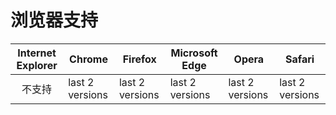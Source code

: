 # 浏览器支持

| Internet Explorer | Chrome          | Firefox         | Microsoft Edge  | Opera           | Safari          |
| :---------------: | --------------- | --------------- | --------------- | --------------- | --------------- |
|      不支持       | last 2 versions | last 2 versions | last 2 versions | last 2 versions | last 2 versions |
